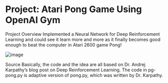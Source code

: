 # Project: Atari Pong Game Using OpenAI Gym

Project Overview
Implemented a Neural Network for Deep Reinforcement Learning and could see it learn more and more as it finally becomes good enough to beat the computer in Atari 2600 game Pong! 

![image](https://user-images.githubusercontent.com/88359742/206016802-e4b6026c-315a-4f01-835e-ecf44492edca.png)

Source
Basically, the code and the idea are all based on Dr. Andrej Karpathy’s blog post on Deep Reinforcement Learning. The code in pg-pong.py is adaptive version of pong.py, which was written by Dr. Karpathy.
